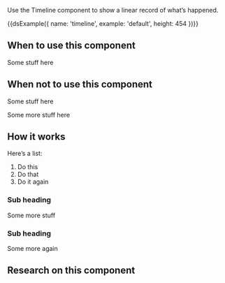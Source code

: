 Use the Timeline component to show a linear record of what’s happened.

{{dsExample({
  name: 'timeline',
  example: 'default',
  height: 454
})}}

## When to use this component

Some stuff here

## When not to use this component

Some stuff here

Some more stuff here

## How it works

Here’s a list:

1. Do this
2. Do that
3. Do it again

### Sub heading

Some more stuff

### Sub heading

Some more again

## Research on this component